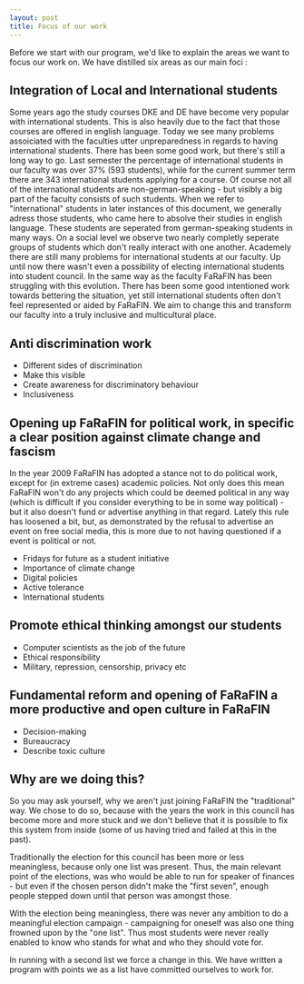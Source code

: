 ```yaml
---
layout: post
title: Focus of our work
---
```



Before we start with our program, we'd like to explain the areas we want to focus our work on. We have distilled six areas as our main foci :

## Integration of Local and International students

Some years ago the study courses DKE and DE have become very popular with international students. This is also heavily due to the fact that those courses are offered in english language.
Today we see many problems assoiciated with the faculties utter unpreparedness in regards to having international students. There has been some good work, but there's still a long way to go.
Last semester the percentage of international students in our faculty was over 37% (593 students), while for the current summer term there are 343 international students applying for a course.
Of course not all of the international students are non-german-speaking - but visibly a big part of the faculty consists of such students. When we refer to "international" students in later instances of this document, we generally adress those students, who came here to absolve their studies in english language.
These students are seperated from german-speaking students in many ways. On a social level we observe two nearly completly seperate groups of students which don't really interact with one another. Academely there are still many problems for international students at our faculty. Up until now there wasn't even a possibility of electing international students into student council.
In the same way as the faculty FaRaFIN has been struggling with this evolution. There has been some good intentioned work towards bettering the situation, yet still international students often don't feel represented or aided by FaRaFIN.
We aim to change this and transform our faculty into a truly inclusive and multicultural place.

## Anti discrimination work

* Different sides of discrimination
* Make this visible
* Create awareness for discriminatory behaviour
* Inclusiveness

## Opening up FaRaFIN for political work, in specific a clear position against climate change and fascism

In the year 2009 FaRaFIN has adopted a stance not to do political work, except for (in extreme cases) academic policies.
Not only does this mean FaRaFIN won't do any projects which could be deemed political in any way (which is difficult if you consider everything to be in some way political) - but it also doesn't fund or advertise anything in that regard.
Lately this rule has loosened a bit, but, as demonstrated by the refusal to advertise an event on free social media, this is more due to not having questioned if a event is political or not.

* Fridays for future as a student initiative
* Importance of climate change
* Digital policies
* Active tolerance
* International students

## Promote ethical thinking amongst our students

* Computer scientists as the job of the future
* Ethical responsibility
* Military, repression, censorship, privacy etc

## Fundamental reform and opening of FaRaFIN a more productive and open culture in FaRaFIN

* Decision-making
* Bureaucracy
* Describe toxic culture

## Why are we doing this?

So you may ask yourself, why we aren't just joining FaRaFIN the "traditional" way. We chose to do so, because with the years the work in this council has become more and more stuck and we don't believe that it is possible to fix this system from inside (some of us having tried and failed at this in the past).

Traditionally the election for this council has been more or less meaningless, because only one list was present. Thus, the main relevant point of the elections, was who would be able to run for speaker of finances - but even if the chosen person didn't make the "first seven", enough people stepped down until that person was amongst those.

With the election being meaningless, there was never any ambition to do a meaningful election campaign - campaigning for oneself was also one thing frowned upon by the "one list". Thus most students were never really enabled to know who stands for what and who they should vote for.

In running with a second list we force a change in this. We have written a program with points we as a list have committed ourselves to work for.
